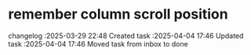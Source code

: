 remember column scroll position
===

changelog
:2025-03-29 22:48	Created task
:2025-04-04 17:46	Updated task
:2025-04-04 17:46	Moved task from inbox to done